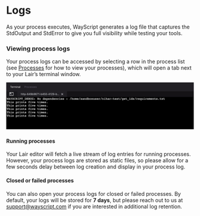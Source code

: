 # Logs

As your process executes, WayScript generates a log file that captures the StdOutput and StdError to give you full visibility while testing your tools.

### Viewing process logs

Your process logs can be accessed by selecting a row in the process list (see [Processes](processes.md) for how to view your processes), which will open a tab next to your Lair’s terminal window.

![](../.gitbook/assets/screen-shot-2021-09-14-at-3.00.00-pm.png)

#### **Running processes**

Your Lair editor will fetch a live stream of log entries for running processes. However, your process logs are stored as static files, so please allow for a few seconds delay between log creation and display in your process log.

#### **Closed or failed processes**

You can also open your process logs for closed or failed processes. By default, your logs will be stored for **7 days**, but please reach out to us at [support@wayscript.com](mailto:support@wayscript.com) if you are interested in additional log retention.
